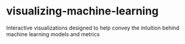 # visualizing-machine-learning
Interactive visualizations designed to help convey the intuition behind machine learning models and metrics
